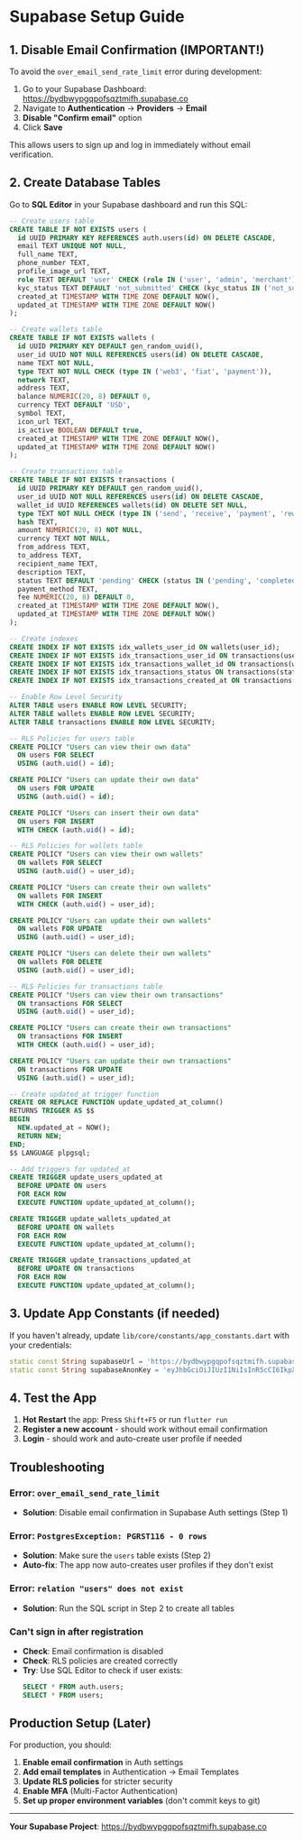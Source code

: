# Supabase Setup Guide

## 1. Disable Email Confirmation (IMPORTANT!)

To avoid the `over_email_send_rate_limit` error during development:

1. Go to your Supabase Dashboard: https://bydbwypgqpofsqztmifh.supabase.co
2. Navigate to **Authentication** → **Providers** → **Email**
3. **Disable "Confirm email"** option
4. Click **Save**

This allows users to sign up and log in immediately without email verification.

## 2. Create Database Tables

Go to **SQL Editor** in your Supabase dashboard and run this SQL:

```sql
-- Create users table
CREATE TABLE IF NOT EXISTS users (
  id UUID PRIMARY KEY REFERENCES auth.users(id) ON DELETE CASCADE,
  email TEXT UNIQUE NOT NULL,
  full_name TEXT,
  phone_number TEXT,
  profile_image_url TEXT,
  role TEXT DEFAULT 'user' CHECK (role IN ('user', 'admin', 'merchant')),
  kyc_status TEXT DEFAULT 'not_submitted' CHECK (kyc_status IN ('not_submitted', 'pending', 'approved', 'rejected')),
  created_at TIMESTAMP WITH TIME ZONE DEFAULT NOW(),
  updated_at TIMESTAMP WITH TIME ZONE DEFAULT NOW()
);

-- Create wallets table
CREATE TABLE IF NOT EXISTS wallets (
  id UUID PRIMARY KEY DEFAULT gen_random_uuid(),
  user_id UUID NOT NULL REFERENCES users(id) ON DELETE CASCADE,
  name TEXT NOT NULL,
  type TEXT NOT NULL CHECK (type IN ('web3', 'fiat', 'payment')),
  network TEXT,
  address TEXT,
  balance NUMERIC(20, 8) DEFAULT 0,
  currency TEXT DEFAULT 'USD',
  symbol TEXT,
  icon_url TEXT,
  is_active BOOLEAN DEFAULT true,
  created_at TIMESTAMP WITH TIME ZONE DEFAULT NOW(),
  updated_at TIMESTAMP WITH TIME ZONE DEFAULT NOW()
);

-- Create transactions table
CREATE TABLE IF NOT EXISTS transactions (
  id UUID PRIMARY KEY DEFAULT gen_random_uuid(),
  user_id UUID NOT NULL REFERENCES users(id) ON DELETE CASCADE,
  wallet_id UUID REFERENCES wallets(id) ON DELETE SET NULL,
  type TEXT NOT NULL CHECK (type IN ('send', 'receive', 'payment', 'reward', 'swap')),
  hash TEXT,
  amount NUMERIC(20, 8) NOT NULL,
  currency TEXT NOT NULL,
  from_address TEXT,
  to_address TEXT,
  recipient_name TEXT,
  description TEXT,
  status TEXT DEFAULT 'pending' CHECK (status IN ('pending', 'completed', 'failed', 'cancelled')),
  payment_method TEXT,
  fee NUMERIC(20, 8) DEFAULT 0,
  created_at TIMESTAMP WITH TIME ZONE DEFAULT NOW(),
  updated_at TIMESTAMP WITH TIME ZONE DEFAULT NOW()
);

-- Create indexes
CREATE INDEX IF NOT EXISTS idx_wallets_user_id ON wallets(user_id);
CREATE INDEX IF NOT EXISTS idx_transactions_user_id ON transactions(user_id);
CREATE INDEX IF NOT EXISTS idx_transactions_wallet_id ON transactions(wallet_id);
CREATE INDEX IF NOT EXISTS idx_transactions_status ON transactions(status);
CREATE INDEX IF NOT EXISTS idx_transactions_created_at ON transactions(created_at DESC);

-- Enable Row Level Security
ALTER TABLE users ENABLE ROW LEVEL SECURITY;
ALTER TABLE wallets ENABLE ROW LEVEL SECURITY;
ALTER TABLE transactions ENABLE ROW LEVEL SECURITY;

-- RLS Policies for users table
CREATE POLICY "Users can view their own data"
  ON users FOR SELECT
  USING (auth.uid() = id);

CREATE POLICY "Users can update their own data"
  ON users FOR UPDATE
  USING (auth.uid() = id);

CREATE POLICY "Users can insert their own data"
  ON users FOR INSERT
  WITH CHECK (auth.uid() = id);

-- RLS Policies for wallets table
CREATE POLICY "Users can view their own wallets"
  ON wallets FOR SELECT
  USING (auth.uid() = user_id);

CREATE POLICY "Users can create their own wallets"
  ON wallets FOR INSERT
  WITH CHECK (auth.uid() = user_id);

CREATE POLICY "Users can update their own wallets"
  ON wallets FOR UPDATE
  USING (auth.uid() = user_id);

CREATE POLICY "Users can delete their own wallets"
  ON wallets FOR DELETE
  USING (auth.uid() = user_id);

-- RLS Policies for transactions table
CREATE POLICY "Users can view their own transactions"
  ON transactions FOR SELECT
  USING (auth.uid() = user_id);

CREATE POLICY "Users can create their own transactions"
  ON transactions FOR INSERT
  WITH CHECK (auth.uid() = user_id);

CREATE POLICY "Users can update their own transactions"
  ON transactions FOR UPDATE
  USING (auth.uid() = user_id);

-- Create updated_at trigger function
CREATE OR REPLACE FUNCTION update_updated_at_column()
RETURNS TRIGGER AS $$
BEGIN
  NEW.updated_at = NOW();
  RETURN NEW;
END;
$$ LANGUAGE plpgsql;

-- Add triggers for updated_at
CREATE TRIGGER update_users_updated_at
  BEFORE UPDATE ON users
  FOR EACH ROW
  EXECUTE FUNCTION update_updated_at_column();

CREATE TRIGGER update_wallets_updated_at
  BEFORE UPDATE ON wallets
  FOR EACH ROW
  EXECUTE FUNCTION update_updated_at_column();

CREATE TRIGGER update_transactions_updated_at
  BEFORE UPDATE ON transactions
  FOR EACH ROW
  EXECUTE FUNCTION update_updated_at_column();
```

## 3. Update App Constants (if needed)

If you haven't already, update `lib/core/constants/app_constants.dart` with your credentials:

```dart
static const String supabaseUrl = 'https://bydbwypgqpofsqztmifh.supabase.co';
static const String supabaseAnonKey = 'eyJhbGciOiJIUzI1NiIsInR5cCI6IkpXVCJ9.eyJpc3MiOiJzdXBhYmFzZSIsInJlZiI6ImJ5ZGJ3eXBncXBvZnNxenRtaWZoIiwicm9sZSI6ImFub24iLCJpYXQiOjE3NTk2NzM1NzksImV4cCI6MjA3NTI0OTU3OX0.28Ncip6GTLj0FQ0CgAqtBmasVgvSBSkGl94HFY1_4wU';
```

## 4. Test the App

1. **Hot Restart** the app: Press `Shift+F5` or run `flutter run`
2. **Register a new account** - should work without email confirmation
3. **Login** - should work and auto-create user profile if needed

## Troubleshooting

### Error: `over_email_send_rate_limit`
- **Solution**: Disable email confirmation in Supabase Auth settings (Step 1)

### Error: `PostgresException: PGRST116 - 0 rows`
- **Solution**: Make sure the `users` table exists (Step 2)
- **Auto-fix**: The app now auto-creates user profiles if they don't exist

### Error: `relation "users" does not exist`
- **Solution**: Run the SQL script in Step 2 to create all tables

### Can't sign in after registration
- **Check**: Email confirmation is disabled
- **Check**: RLS policies are created correctly
- **Try**: Use SQL Editor to check if user exists:
  ```sql
  SELECT * FROM auth.users;
  SELECT * FROM users;
  ```

## Production Setup (Later)

For production, you should:
1. **Enable email confirmation** in Auth settings
2. **Add email templates** in Authentication → Email Templates
3. **Update RLS policies** for stricter security
4. **Enable MFA** (Multi-Factor Authentication)
5. **Set up proper environment variables** (don't commit keys to git)

---

**Your Supabase Project**: https://bydbwypgqpofsqztmifh.supabase.co
